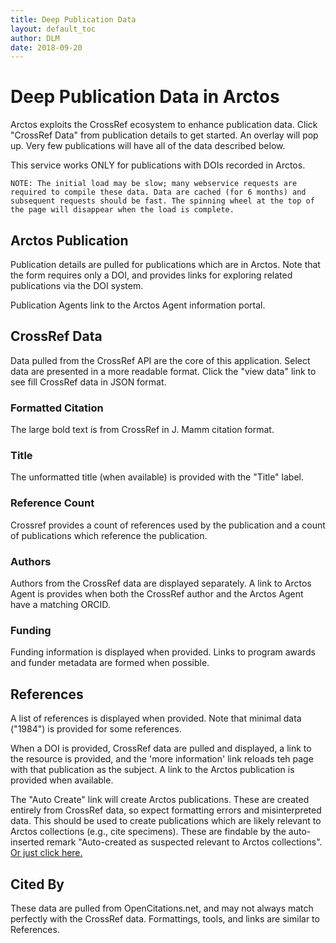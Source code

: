 ```yaml
---
title: Deep Publication Data
layout: default_toc
author: DLM
date: 2018-09-20
---
```

# Deep Publication Data in Arctos
 
 Arctos exploits the CrossRef ecosystem to enhance publication data. Click "CrossRef Data" from publication details to get started. An overlay will pop up. Very few publications will have all of the data described below.
 
 This service works ONLY for publications with DOIs recorded in Arctos.
 
 ``
 NOTE: The initial load may be slow; many webservice requests are required to compile these data. Data are cached (for 6 months) and subsequent requests should be fast. The spinning wheel at the top of the page will disappear when the load is complete.
 ``

## Arctos Publication

Publication details are pulled for publications which are in Arctos. Note that the form requires only a DOI, and provides links for exploring related publications via the DOI system.

Publication Agents link to the Arctos Agent information portal.


## CrossRef Data

Data pulled from the CrossRef API are the core of this application. Select data are presented in a more readable format. Click the "view data" link to see fill CrossRef data in JSON format.

### Formatted Citation
The large bold text is from CrossRef in J. Mamm citation format. 

### Title
The unformatted title (when available) is provided with the "Title" label.

### Reference Count
Crossref provides a count of references used by the publication and a count of publications which reference the publication.

### Authors

Authors from the CrossRef data are displayed separately. A link to Arctos Agent is provides when both the CrossRef author and the Arctos Agent have a matching ORCID.

### Funding

Funding information is displayed when provided. Links to program awards and funder metadata are formed when possible.

## References

A list of references is displayed when provided. Note that minimal data ("1984") is provided for some references.

When a DOI is provided, CrossRef data are pulled and displayed, a link to the resource is provided, and the 'more information' link reloads teh page with that publication as the subject. A link to the Arctos publication is provided when available.

The "Auto Create" link will create Arctos publications. These are created entirely from CrossRef data, so expect formatting errors and misinterpreted data. This should be used to create publications which are likely relevant to Arctos collections (e.g., cite specimens). These are findable by the auto-inserted remark "Auto-created as suspected relevant to Arctos collections". 
[Or just click here.](https://arctos.database.museum/SpecimenUsage.cfm?action=search&publication_remarks=Auto-created%20as%20suspected%20relevant%20to%20Arctos%20collections)

## Cited By

These data are pulled from OpenCitations.net, and may not always match perfectly with the CrossRef data. Formattings, tools, and links are similar to References.